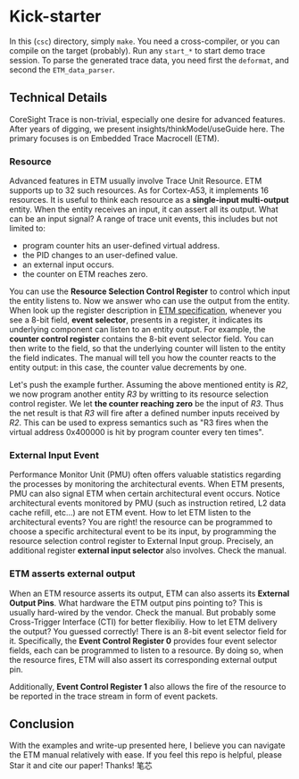 # Kick-starter

In this (`csc`) directory, simply `make`. You need a cross-compiler, or you can compile on the target (probably). Run any `start_*` to start demo trace session. To parse the generated trace data, you need first the `deformat`, and second the `ETM_data_parser`. 

## Technical Details

CoreSight Trace is non-trivial, especially one desire for advanced features. After years of digging, we present insights/thinkModel/useGuide here. The primary focuses is on Embedded Trace Macrocell (ETM).

### Resource

Advanced features in ETM usually involve Trace Unit Resource. ETM supports up to 32 such resources. As for Cortex-A53, it implements 16 resources. It is useful to think each resource as a **single-input multi-output** entity. When the entity receives an input, it can assert all its output. What can be an input signal? A range of trace unit events, this includes but not limited to:

- program counter hits an user-defined virtual address.
- the PID changes to an user-defined value.
- an external input occurs.
- the counter on ETM reaches zero.

You can use the **Resource Selection Control Register** to control which input the entity listens to. Now we answer who can use the output from the entity. When look up the register description in [ETM specification](https://developer.arm.com/documentation/ihi0064/latest/), whenever you see a 8-bit field, **event selector**, presents in a register, it indicates its underlying component can listen to an entity output. For example, the **counter control register** contains the 8-bit event selector field. You can then write to the field, so that the underlying counter will listen to the entity the field indicates. The manual will tell you how the counter reacts to the entity output: in this case, the counter value decrements by one. 

Let's push the example further. Assuming the above mentioned entity is _R2_, we now program another entity _R3_ by writting to its resource selection control register. We let **the counter reaching zero** be the input of _R3_. Thus the net result is that _R3_ will fire after a defined number inputs received by _R2_. This can be used to express semantics such as "R3 fires when the virtual address 0x400000 is hit by program counter every ten times". 

### External Input Event

Performance Monitor Unit (PMU) often offers valuable statistics regarding the processes by monitoring the architectural events. When ETM presents, PMU can also signal ETM when certain architectural event occurs. Notice architectural events monitored by PMU (such as instruction retired, L2 data cache refill, etc...) are not ETM event. How to let ETM listen to the architectural events? You are right! the resource can be programmed to choose a specific architectural event to be its input, by programming the resource selection control register to External Input group. Precisely, an additional register **external input selector** also involves. Check the manual. 

### ETM asserts external output

When an ETM resource asserts its output, ETM can also asserts its **External Output Pins**. What hardware the ETM output pins pointing to? This is usually hard-wired by the vendor. Check the manual. But probably some Cross-Trigger Interface (CTI) for better flexibiliy. How to let ETM delivery the output? You guessed correctly! There is an 8-bit event selector field for it. Specifically, the **Event Control Register 0** provides four event selector fields, each can be programmed to listen to a resource. By doing so, when the resource fires, ETM will also assert its corresponding external output pin. 

Additionally, **Event Control Register 1** also allows the fire of the resource to be reported in the trace stream in form of event packets. 

## Conclusion

With the examples and write-up presented here, I believe you can navigate the ETM manual relatively with ease. If you feel this repo is helpful, please Star it and cite our paper! Thanks! 笔芯
